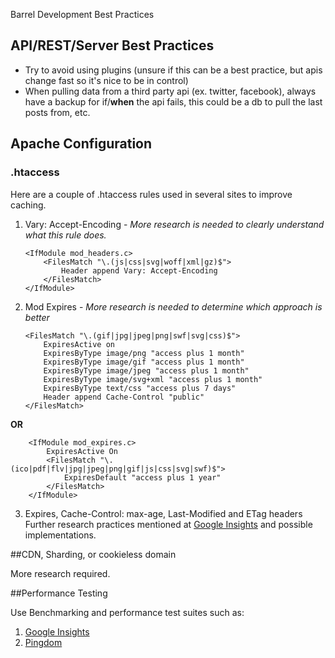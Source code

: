 Barrel Development Best Practices

API/REST/Server Best Practices
------------------

- Try to avoid using plugins (unsure if this can be a best practice, but apis change fast so it's nice to be in control)
- When pulling data from a third party api (ex. twitter, facebook), always have a backup for if/**when** the api fails, this could be a db to pull the last posts from, etc. 

## Apache Configuration

### .htaccess

Here are a couple of .htaccess rules used in several sites to improve caching.

1.  Vary: Accept-Encoding - *More research is needed to clearly understand what this rule does.*

        <IfModule mod_headers.c>
        	<FilesMatch "\.(js|css|svg|woff|xml|gz)$">
        		Header append Vary: Accept-Encoding
        	</FilesMatch>
        </IfModule> 

2.  Mod Expires - *More research is needed to determine which approach is better*

        <FilesMatch "\.(gif|jpg|jpeg|png|swf|svg|css)$">
        	ExpiresActive on
        	ExpiresByType image/png "access plus 1 month"
        	ExpiresByType image/gif "access plus 1 month"
        	ExpiresByType image/jpeg "access plus 1 month"
        	ExpiresByType image/svg+xml "access plus 1 month"
        	ExpiresByType text/css "access plus 7 days"
        	Header append Cache-Control "public"
        </FilesMatch>

  **OR**

        <IfModule mod_expires.c>
        	ExpiresActive On
        	<FilesMatch "\.(ico|pdf|flv|jpg|jpeg|png|gif|js|css|svg|swf)$">
        		ExpiresDefault "access plus 1 year"
        	</FilesMatch>
        </IfModule>

3.  Expires, Cache-Control: max-age, Last-Modified and ETag headers
  Further research practices mentioned at [Google Insights](https://developers.google.com/speed/docs/insights/LeverageBrowserCaching) and possible implementations.

##CDN, Sharding, or cookieless domain

More research required.

##Performance Testing

Use Benchmarking and performance test suites such as:

1.  [Google Insights](https://developers.google.com/speed/pagespeed/insights/)
2.  [Pingdom](https://tools.pingdom.com)